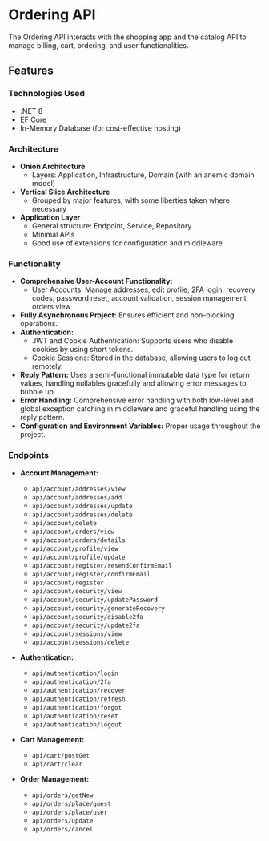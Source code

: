 # Ordering API

The Ordering API interacts with the shopping app and the catalog API to manage billing, cart, ordering, and user functionalities.

## Features

### Technologies Used

- .NET 8
- EF Core
- In-Memory Database (for cost-effective hosting)

### Architecture

- **Onion Architecture**
  - Layers: Application, Infrastructure, Domain (with an anemic domain model)
- **Vertical Slice Architecture**
  - Grouped by major features, with some liberties taken where necessary
- **Application Layer**
  - General structure: Endpoint, Service, Repository
  - Minimal APIs
  - Good use of extensions for configuration and middleware

### Functionality

- **Comprehensive User-Account Functionality:**
  - User Accounts: Manage addresses, edit profile, 2FA login, recovery codes, password reset, account validation, session management, orders view
- **Fully Asynchronous Project:** Ensures efficient and non-blocking operations.
- **Authentication:**
  - JWT and Cookie Authentication: Supports users who disable cookies by using short tokens.
  - Cookie Sessions: Stored in the database, allowing users to log out remotely.
- **Reply Pattern:** Uses a semi-functional immutable data type for return values, handling nullables gracefully and allowing error messages to bubble up.
- **Error Handling:** Comprehensive error handling with both low-level and global exception catching in middleware and graceful handling using the reply pattern.
- **Configuration and Environment Variables:** Proper usage throughout the project.

### Endpoints

- **Account Management:**
  - `api/account/addresses/view`
  - `api/account/addresses/add`
  - `api/account/addresses/update`
  - `api/account/addresses/delete`
  - `api/account/delete`
  - `api/account/orders/view`
  - `api/account/orders/details`
  - `api/account/profile/view`
  - `api/account/profile/update`
  - `api/account/register/resendConfirmEmail`
  - `api/account/register/confirmEmail`
  - `api/account/register`
  - `api/account/security/view`
  - `api/account/security/updatePassword`
  - `api/account/security/generateRecovery`
  - `api/account/security/disable2fa`
  - `api/account/security/update2fa`
  - `api/account/sessions/view`
  - `api/account/sessions/delete`

- **Authentication:**
  - `api/authentication/login`
  - `api/authentication/2fa`
  - `api/authentication/recover`
  - `api/authentication/refresh`
  - `api/authentication/forgot`
  - `api/authentication/reset`
  - `api/authentication/logout`

- **Cart Management:**
  - `api/cart/postGet`
  - `api/cart/clear`

- **Order Management:**
  - `api/orders/getNew`
  - `api/orders/place/guest`
  - `api/orders/place/user`
  - `api/orders/update`
  - `api/orders/cancel`
